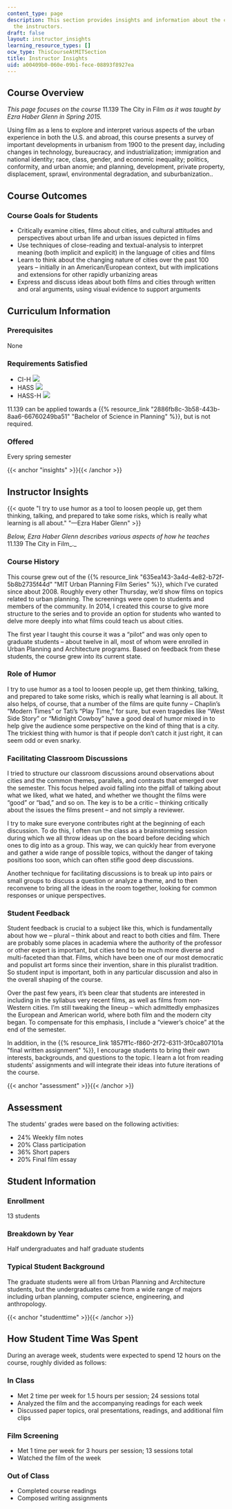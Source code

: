 ```yaml
---
content_type: page
description: This section provides insights and information about the course from
  the instructors.
draft: false
layout: instructor_insights
learning_resource_types: []
ocw_type: ThisCourseAtMITSection
title: Instructor Insights
uid: a00409b0-060e-09b1-fece-08893f8927ea
---
```

## Course Overview

_This page focuses on the course_ 11.139 The City in Film _as it was taught by Ezra Haber Glenn in Spring 2015._

Using film as a lens to explore and interpret various aspects of the urban experience in both the U.S. and abroad, this course presents a survey of important developments in urbanism from 1900 to the present day, including changes in technology, bureaucracy, and industrialization; immigration and national identity; race, class, gender, and economic inequality; politics, conformity, and urban anomie; and planning, development, private property, displacement, sprawl, environmental degradation, and suburbanization..

## Course Outcomes

### Course Goals for Students

- Critically examine cities, films about cities, and cultural attitudes and perspectives about urban life and urban issues depicted in films
- Use techniques of close-reading and textual-analysis to interpret meaning (both implicit and explicit) in the language of cities and films
- Learn to think about the changing nature of cities over the past 100 years – initially in an American/European context, but with implications and extensions for other rapidly urbanizing areas
- Express and discuss ideas about both films and cities through written and oral arguments, using visual evidence to support arguments

## Curriculum Information

### Prerequisites

None

### Requirements Satisfied

- CI-H ![](/images/educator/icon-question-cih.png)
- HASS ![](/images/educator/icon-question-hass.png)
- HASS-H ![](/images/educator/icon-question-hass-h.png)

11.139 can be applied towards a {{% resource_link "2886fb8c-3b58-443b-8aa6-66760249ba51" "Bachelor of Science in Planning" %}}, but is not required.

### Offered

Every spring semester

{{< anchor "insights" >}}{{< /anchor >}}

## Instructor Insights

{{< quote "I try to use humor as a tool to loosen people up, get them thinking, talking, and prepared to take some risks, which is really what learning is all about." "—Ezra Haber Glenn" >}}

_Below, Ezra Haber Glenn describes various aspects of how he teaches_ 11.139 The City in Film\_.\_

### Course History

This course grew out of the {{% resource_link "635ea143-3a4d-4e82-b72f-5b8b2735f44d" "MIT Urban Planning Film Series" %}}, which I’ve curated since about 2008. Roughly every other Thursday, we’d show films on topics related to urban planning. The screenings were open to students and members of the community. In 2014, I created this course to give more structure to the series and to provide an option for students who wanted to delve more deeply into what films could teach us about cities.

The first year I taught this course it was a “pilot” and was only open to graduate students – about twelve in all, most of whom were enrolled in Urban Planning and Architecture programs. Based on feedback from these students, the course grew into its current state.

### Role of Humor

I try to use humor as a tool to loosen people up, get them thinking, talking, and prepared to take some risks, which is really what learning is all about. It also helps, of course, that a number of the films are quite funny – Chaplin’s “Modern Times” or Tati’s “Play Time,” for sure, but even tragedies like “West Side Story” or “Midnight Cowboy” have a good deal of humor mixed in to help give the audience some perspective on the kind of thing that is a city. The trickiest thing with humor is that if people don’t catch it just right, it can seem odd or even snarky.

### Facilitating Classroom Discussions

I tried to structure our classroom discussions around observations about cities and the common themes, parallels, and contrasts that emerged over the semester. This focus helped avoid falling into the pitfall of talking about what we liked, what we hated, and whether we thought the films were “good” or “bad,” and so on. The key is to be a critic – thinking critically about the issues the films present – and not simply a reviewer.

I try to make sure everyone contributes right at the beginning of each discussion. To do this, I often run the class as a brainstorming session during which we all throw ideas up on the board before deciding which ones to dig into as a group. This way, we can quickly hear from everyone and gather a wide range of possible topics, without the danger of taking positions too soon, which can often stifle good deep discussions.

Another technique for facilitating discussions is to break up into pairs or small groups to discuss a question or analyze a theme, and to then reconvene to bring all the ideas in the room together, looking for common responses or unique perspectives.

### Student Feedback

Student feedback is crucial to a subject like this, which is fundamentally about how we – plural – think about and react to both cities and film. There are probably some places in academia where the authority of the professor or other expert is important, but cities tend to be much more diverse and multi-faceted than that. Films, which have been one of our most democratic and populist art forms since their invention, share in this pluralist tradition. So student input is important, both in any particular discussion and also in the overall shaping of the course.

Over the past few years, it’s been clear that students are interested in including in the syllabus very recent films, as well as films from non-Western cities. I’m still tweaking the lineup – which admittedly emphasizes the European and American world, where both film and the modern city began. To compensate for this emphasis, I include a “viewer’s choice” at the end of the semester.

In addition, in the {{% resource_link 1857ff1c-f860-2f72-6311-3f0ca807101a "final written assignment" %}}, I encourage students to bring their own interests, backgrounds, and questions to the topic. I learn a lot from reading students' assignments and will integrate their ideas into future iterations of the course.

{{< anchor "assessment" >}}{{< /anchor >}}

## Assessment

The students' grades were based on the following activities:

- 24% Weekly film notes
- 20% Class participation
- 36% Short papers
- 20% Final film essay

## Student Information

### Enrollment

13 students

### Breakdown by Year

Half undergraduates and half graduate students

### Typical Student Background

The graduate students were all from Urban Planning and Architecture students, but the undergraduates came from a wide range of majors including urban planning, computer science, engineering, and anthropology.

{{< anchor "studenttime" >}}{{< /anchor >}}

## How Student Time Was Spent

During an average week, students were expected to spend 12 hours on the course, roughly divided as follows:

### In Class

- Met 2 time per week for 1.5 hours per session; 24 sessions total
- Analyzed the film and the accompanying readings for each week
- Discussed paper topics, oral presentations, readings, and additional film clips

### Film Screening

- Met 1 time per week for 3 hours per session; 13 sessions total
- Watched the film of the week

### Out of Class

- Completed course readings
- Composed writing assignments